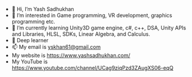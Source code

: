 - 👋 Hi, I’m Yash Sadhukhan
- 👀 I’m interested in Game programming, VR development, graphics programming etc.
- 🌱 I’m currently learning Unity3D game engine, c#, c++, DSA, Unity APIs and Libraries, HLSL, SDKs, Linear Algebra, and Calculus.
- 💞️ Deep learner
- 📫 My email is yskhan61@gmail.com
- My website is https://www.yashsadhukhan.com/
- My YouTube is https://www.youtube.com/channel/UCag9ziqPzd3ZAugXS06-eqQ

<!---
YsKhan61/YsKhan61 is a ✨ special ✨ repository because its `README.md` (this file) appears on your GitHub profile.
You can click the Preview link to take a look at your changes.
--->
